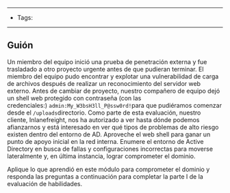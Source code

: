 --------
- Tags:
-------
## Guión

Un miembro del equipo inició una prueba de penetración externa y fue trasladado a otro proyecto urgente antes de que pudieran terminar. El miembro del equipo pudo encontrar y explotar una vulnerabilidad de carga de archivos después de realizar un reconocimiento del servidor web externo. Antes de cambiar de proyecto, nuestro compañero de equipo dejó un shell web protegido con contraseña (con las credenciales:) `admin:My_W3bsH3ll_P@ssw0rd!`para que pudiéramos comenzar desde el `/uploads`directorio. Como parte de esta evaluación, nuestro cliente, Inlanefreight, nos ha autorizado a ver hasta dónde podemos afianzarnos y está interesado en ver qué tipos de problemas de alto riesgo existen dentro del entorno de AD. Aproveche el web shell para ganar un punto de apoyo inicial en la red interna. Enumere el entorno de Active Directory en busca de fallas y configuraciones incorrectas para moverse lateralmente y, en última instancia, lograr comprometer el dominio.

Aplique lo que aprendió en este módulo para comprometer el dominio y responda las preguntas a continuación para completar la parte I de la evaluación de habilidades.

